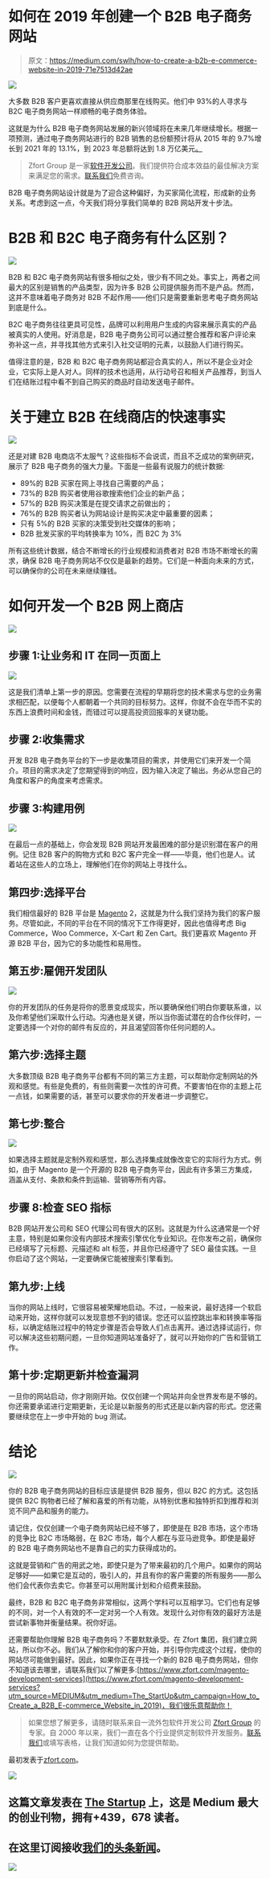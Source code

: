 # 如何在 2019 年创建一个 B2B 电子商务网站

> 原文：<https://medium.com/swlh/how-to-create-a-b2b-e-commerce-website-in-2019-71e7513d42ae>

![](img/fc5b0889dcce9784de12514b48735d50.png)

大多数 B2B 客户更喜欢直接从供应商那里在线购买。他们中 93%的人寻求与 B2C 电子商务网站一样顺畅的电子商务体验。

这就是为什么 B2B 电子商务网站发展的新兴领域将在未来几年继续增长。根据一项预测，通过电子商务网站进行的 B2B 销售的总份额预计将从 2015 年的 9.7%增长到 2021 年的 13.1%，到 2023 年总额将达到 1.8 万亿美元[。](https://www.forrester.com/report/US+B2B+eCommerce+Will+Hit+12+Trillion+By+2021/-/E-RES136173)

> Zfort Group 是一家[软件开发公司](https://www.zfort.com/?utm_source=MEDIUM&utm_medium=The_StartUp&utm_campaign=How_to_Create_a_B2B_E-commerce_Website_in_2019)。我们提供符合成本效益的最佳解决方案来满足您的需求。[联系我们](https://www.zfort.com/contacts?utm_source=MEDIUM&utm_medium=The_StartUp&utm_campaign=How_to_Create_a_B2B_E-commerce_Website_in_2019)免费咨询。

B2B 电子商务网站设计就是为了迎合这种偏好，为买家简化流程，形成新的业务关系。考虑到这一点，今天我们将分享我们简单的 B2B 网站开发十步法。

# B2B 和 B2C 电子商务有什么区别？

![](img/8c4b0f4d72b225285249dfe5dd5342ed.png)

B2B 和 B2C 电子商务网站有很多相似之处，很少有不同之处。事实上，两者之间最大的区别是销售的产品类型，因为许多 B2B 公司提供服务而不是产品。然而，这并不意味着电子商务对 B2B 不起作用——他们只是需要重新思考电子商务网站到底是什么。

B2C 电子商务往往更具可见性，品牌可以利用用户生成的内容来展示真实的产品被真实的人使用。好消息是，B2B 电子商务公司可以通过整合推荐和客户评论来弥补这一点，并寻找其他方式来引入社交证明的元素，以鼓励人们进行购买。

值得注意的是，B2B 和 B2C 电子商务网站都迎合真实的人，所以不是企业对企业，它实际上是人对人。同样的技术也适用，从行动号召和相关产品推荐，到当人们在结账过程中看不到自己购买的商品时自动发送电子邮件。

# 关于建立 B2B 在线商店的快速事实

![](img/bc335dbd53e354912272c6b6d413ae72.png)

还是对建 B2B 电商店不太服气？这些指标不会说谎，而且不乏成功的案例研究，展示了 B2B 电子商务的强大力量。下面是一些最有说服力的统计数据:

*   89%的 B2B 买家在网上寻找自己需要的产品；
*   73%的 B2B 购买者使用谷歌搜索他们企业的新产品；
*   57%的 B2B 购买决策是在提交请求之前做出的；
*   76%的 B2B 购买者认为网站设计是购买决定中最重要的因素；
*   只有 5%的 B2B 买家的决策受到社交媒体的影响；
*   B2B 批发买家的平均转换率为 10%，而 B2C 为 3%

所有这些统计数据，结合不断增长的行业规模和消费者对 B2B 市场不断增长的需求，确保 B2B 电子商务网站不仅仅是最新的趋势。它们是一种面向未来的方式，可以确保你的公司在未来继续赚钱。

# 如何开发一个 B2B 网上商店

![](img/7a23028194954fe2379c7e21643b1237.png)

## 步骤 1:让业务和 IT 在同一页面上

![](img/6a3f9fada21214abd9c1ec265915dae7.png)

这是我们清单上第一步的原因。您需要在流程的早期将您的技术需求与您的业务需求相匹配，以便每个人都朝着一个共同的目标努力。这样，你就不会在华而不实的东西上浪费时间和金钱，而错过可以提高投资回报率的关键功能。

## 步骤 2:收集需求

开发 B2B 电子商务平台的下一步是收集项目的需求，并使用它们来开发一个简介。项目的需求决定了您期望得到的响应，因为输入决定了输出。务必从您自己的角度和客户的角度来考虑需求。

## 步骤 3:构建用例

![](img/228c0ccb2410c49c1596068f85c9ad27.png)

在最后一点的基础上，你会发现 B2B 网站开发最困难的部分是识别潜在客户的用例。记住 B2B 客户的购物方式和 B2C 客户完全一样——毕竟，他们也是人。试着站在这些人的立场上，理解他们在你的网站上寻找什么。

## 第四步:选择平台

我们相信最好的 B2B 平台是 [Magento](https://www.zfort.com/magento-development-services) 2，这就是为什么我们坚持为我们的客户服务。尽管如此，不同的平台在不同的情况下工作得更好，因此也值得考虑 Big Commerce，Woo Commerce，X-Cart 和 Zen Cart。我们更喜欢 Magento 开源 B2B 平台，因为它的多功能性和易用性。

## 第五步:雇佣开发团队

![](img/917dab6e41dea73e9db816f0f3eb0c2e.png)

你的开发团队的任务是将你的愿景变成现实，所以要确保他们明白你要联系谁，以及你希望他们采取什么行动。沟通也是关键，所以当你面试潜在的合作伙伴时，一定要选择一个对你的邮件有反应的，并且渴望回答你任何问题的人。

## 第六步:选择主题

大多数顶级 B2B 电子商务平台都有不同的第三方主题，可以帮助你定制网站的外观和感觉。有些是免费的，有些则需要一次性的许可费。不要害怕在你的主题上花一点钱，如果需要的话，甚至可以要求你的开发者进一步调整它。

## 第七步:整合

![](img/786700e1d90d99e4e8b5da86ff4c7703.png)

如果选择主题就是定制外观和感觉，那么选择集成就像改变它的实际行为方式。例如，由于 Magento 是一个开源的 B2B 电子商务平台，因此有许多第三方集成，涵盖从支付、条款和条件到运输、营销等所有内容。

## 步骤 8:检查 SEO 指标

B2B 网站开发公司和 SEO 代理公司有很大的区别。这就是为什么这通常是一个好主意，特别是如果你没有内部技术搜索引擎优化专业知识。在你发布之前，确保你已经填写了元标题、元描述和 alt 标签，并且你已经遵守了 SEO 最佳实践。一旦你启动了这个网站，一定要确保它能被搜索引擎看到。

## 第九步:上线

当你的网站上线时，它很容易被荣耀地启动。不过，一般来说，最好选择一个软启动来开始，这样你就可以发现意想不到的错误。您还可以监控跳出率和转换率等指标，以确定结账过程中的特定步骤是否会导致人们点击离开。通过选择试运行，你可以解决这些初期问题，一旦你知道网站准备好了，就可以开始你的广告和营销工作。

## 第十步:定期更新并检查漏洞

一旦你的网站启动，你才刚刚开始。仅仅创建一个网站并向全世界发布是不够的。你还需要承诺进行定期更新，无论是以新服务的形式还是以新内容的形式。您还需要继续您在上一步中开始的 bug 测试。

# 结论

![](img/eb96a4b04dcc36854918d5ea60ea2b6d.png)

你的 B2B 电子商务网站的目标应该是提供 B2B 服务，但以 B2C 的方式。这包括提供 B2C 购物者已经了解和喜爱的所有功能，从特别优惠和独特折扣到推荐和浏览不同产品和服务的能力。

请记住，仅仅创建一个电子商务网站已经不够了，即使是在 B2B 市场，这个市场的竞争比 B2C 市场略弱，在 B2C 市场，每个人都在与亚马逊竞争。即使是最好的 B2B 电子商务网站也不是靠自己的实力获得成功的。

这就是营销和广告的用武之地，即使只是为了带来最初的几个用户。如果你的网站足够好——如果它是互动的，吸引人的，并且有你的客户需要的所有服务——那么他们会代表你去卖它。你甚至可以用附属计划和介绍费来鼓励。

最终，B2B 和 B2C 电子商务非常相似，这两个学科可以互相学习。它们也有足够的不同，对一个人有效的不一定对另一个人有效。发现什么对你有效的最好方法是尝试新事物并衡量结果。祝你好运。

还需要帮助你理解 B2B 电子商务吗？不要默默承受。在 Zfort 集团，我们建立网站，所以你不必。我们从了解你和你的客户开始，并引导你完成这个过程，使你的网站尽可能做到最好。因此，如果你正在寻找一个新的 B2B 电子商务网站，但你不知道该去哪里，请联系我们以了解更多:[https://www.zfort.com/magento-development-services](https://www.zfort.com/magento-development-services?utm_source=MEDIUM&utm_medium=The_StartUp&utm_campaign=How_to_Create_a_B2B_E-commerce_Website_in_2019)，我们很乐意帮助你！

> 如果您想了解更多，请随时联系来自一流外包软件开发公司 [Zfort Group](https://www.zfort.com/?utm_source=MEDIUM&utm_medium=The_StartUp&utm_campaign=How_to_Create_a_B2B_E-commerce_Website_in_2019) 的专家。自 2000 年以来，我们一直在各个行业提供定制软件开发服务。[联系我们](https://www.zfort.com/contacts?utm_source=MEDIUM&utm_medium=The_StartUp&utm_campaign=How_to_Create_a_B2B_E-commerce_Website_in_2019)或填写表格，让我们知道如何为您提供帮助。

最初发表于[zfort.com](https://www.zfort.com/blog/create-b2b-ecommerce-website-2019?utm_source=MEDIUM&utm_medium=The_StartUp&utm_campaign=How_to_Create_a_B2B_E-commerce_Website_in_2019)。

[![](img/308a8d84fb9b2fab43d66c117fcc4bb4.png)](https://medium.com/swlh)

## 这篇文章发表在 [The Startup](https://medium.com/swlh) 上，这是 Medium 最大的创业刊物，拥有+439，678 读者。

## 在这里订阅接收[我们的头条新闻](https://growthsupply.com/the-startup-newsletter/)。

[![](img/b0164736ea17a63403e660de5dedf91a.png)](https://medium.com/swlh)